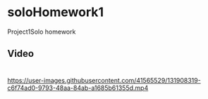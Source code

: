 # soloHomework1
Project1Solo homework
## Video
#  
https://user-images.githubusercontent.com/41565529/131908319-c6f74ad0-9793-48aa-84ab-a1685b61355d.mp4


